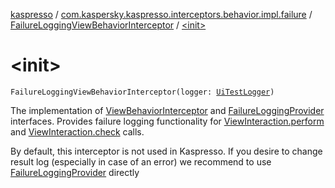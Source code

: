 [kaspresso](../../index.md) / [com.kaspersky.kaspresso.interceptors.behavior.impl.failure](../index.md) / [FailureLoggingViewBehaviorInterceptor](index.md) / [&lt;init&gt;](./-init-.md)

# &lt;init&gt;

`FailureLoggingViewBehaviorInterceptor(logger: `[`UiTestLogger`](../../com.kaspersky.kaspresso.logger/-ui-test-logger.md)`)`

The implementation of [ViewBehaviorInterceptor](../../com.kaspersky.kaspresso.interceptors.behavior/-view-behavior-interceptor.md) and [FailureLoggingProvider](../../com.kaspersky.kaspresso.failure/-failure-logging-provider/index.md) interfaces.
Provides failure logging functionality for [ViewInteraction.perform](#) and [ViewInteraction.check](#) calls.

By default, this interceptor is not used in Kaspresso.
If you desire to change result log (especially in case of an error) we recommend to use [FailureLoggingProvider](../../com.kaspersky.kaspresso.failure/-failure-logging-provider/index.md) directly

